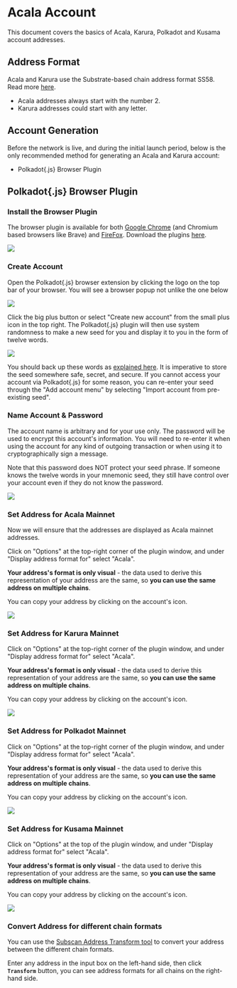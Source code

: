 # Acala Account

This document covers the basics of Acala, Karura, Polkadot and Kusama account addresses.

## Address Format

Acala and Karura use the Substrate-based chain address format SS58. Read more [here](https://wiki.polkadot.network/docs/en/learn-accounts).

* Acala addresses always start with the number 2.
* Karura addresses could start with any letter.

## Account Generation 

Before the network is live, and during the initial launch period, below is the only recommended method for generating an Acala and Karura account:

* Polkadot{.js} Browser Plugin 

## Polkadot{.js} Browser Plugin 

### Install the Browser Plugin

The browser plugin is available for both [Google Chrome](https://chrome.google.com/webstore/detail/polkadot%7Bjs%7D-extension/mopnmbcafieddcagagdcbnhejhlodfdd?hl=en) \(and Chromium based browsers like Brave\) and [FireFox](https://addons.mozilla.org/en-US/firefox/addon/polkadot-js-extension). Download the plugins [here](https://polkadot.js.org/extension/).

![](../../.gitbook/assets/screen-shot-2021-05-14-at-4.49.27-pm.png)

### Create Account

Open the Polkadot{.js} browser extension by clicking the logo on the top bar of your browser. You will see a browser popup not unlike the one below

![](../../.gitbook/assets/screen-shot-2021-05-14-at-4.52.43-pm.png)

Click the big plus button or select "Create new account" from the small plus icon in the top right. The Polkadot{.js} plugin will then use system randomness to make a new seed for you and display it to you in the form of twelve words.

![](../../.gitbook/assets/screen-shot-2021-05-14-at-4.53.46-pm.png)

You should back up these words as [explained here](https://wiki.polkadot.network/docs/en/learn-account-generation#storing-your-key-safely). It is imperative to store the seed somewhere safe, secret, and secure. If you cannot access your account via Polkadot{.js} for some reason, you can re-enter your seed through the "Add account menu" by selecting "Import account from pre-existing seed".

### Name Account & Password

The account name is arbitrary and for your use only. The password will be used to encrypt this account's information. You will need to re-enter it when using the account for any kind of outgoing transaction or when using it to cryptographically sign a message.

Note that this password does NOT protect your seed phrase. If someone knows the twelve words in your mnemonic seed, they still have control over your account even if they do not know the password.

![](../../.gitbook/assets/screen-shot-2021-05-14-at-4.54.44-pm.png)

### Set Address for Acala Mainnet

Now we will ensure that the addresses are displayed as Acala mainnet addresses.

Click on "Options" at the top-right corner of the plugin window, and under "Display address format for" select "Acala".

**Your address's format is only visual** - the data used to derive this representation of your address are the same, so **you can use the same address on multiple chains**. 

You can copy your address by clicking on the account's icon.

![](../../.gitbook/assets/screen-shot-2021-05-14-at-4.58.59-pm.png)

### Set Address for Karura Mainnet

Click on "Options" at the top-right corner of the plugin window, and under "Display address format for" select "Acala".

**Your address's format is only visual** - the data used to derive this representation of your address are the same, so **you can use the same address on multiple chains**. 

You can copy your address by clicking on the account's icon.

![](../../.gitbook/assets/screen-shot-2021-05-14-at-4.59.11-pm.png)

### Set Address for Polkadot Mainnet

Click on "Options" at the top-right corner of the plugin window, and under "Display address format for" select "Acala".

**Your address's format is only visual** - the data used to derive this representation of your address are the same, so **you can use the same address on multiple chains**. 

You can copy your address by clicking on the account's icon.

![](../../.gitbook/assets/screen-shot-2021-05-16-at-9.45.59-am.png)

### Set Address for Kusama Mainnet

Click on "Options" at the top of the plugin window, and under "Display address format for" select "Acala".

**Your address's format is only visual** - the data used to derive this representation of your address are the same, so **you can use the same address on multiple chains**. 

You can copy your address by clicking on the account's icon.

![](../../.gitbook/assets/screen-shot-2021-05-16-at-9.46.09-am.png)

### Convert Address for different chain formats

You can use the [Subscan Address Transform tool](https://polkadot.subscan.io/tools/ss58_transform) to convert your address between the different chain formats.

Enter any address in the input box on the left-hand side, then click **`Transform`** button, you can see address formats for all chains on the right-hand side.

